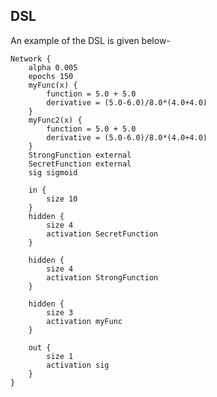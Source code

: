 ## DSL
An example of the DSL is given below-

	Network {
		alpha 0.005 
		epochs 150 
		myFunc(x) { 
			function = 5.0 + 5.0 
   			derivative = (5.0-6.0)/8.0*(4.0+4.0)
  		}
  		myFunc2(x) {
   			function = 5.0 + 5.0
   			derivative = (5.0-6.0)/8.0*(4.0+4.0)
  		}
  		StrongFunction external
  		SecretFunction external
  		sig sigmoid 
  
 		in {
  			size 10
 		}
 		hidden {
  			size 4
  			activation SecretFunction
 		}

 		hidden {
  			size 4
  			activation StrongFunction
 		}

 		hidden {
  			size 3
  			activation myFunc
 		}

 		out {
  			size 1
  			activation sig
		}
	}
